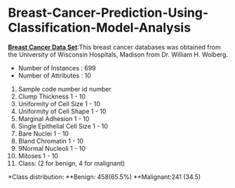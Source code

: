 # Breast-Cancer-Prediction-Using-Classification-Model-Analysis

**[Breast Cancer Data Set](https://www.cc.gatech.edu/projects/disl/VISTA/breast.html)**:This breast cancer databases was obtained from the University of Wisconsin Hospitals, Madison from Dr. William H. Wolberg.

* Number of Instances : 699
* Number of Attributes : 10

1. Sample code number id number 
2. Clump Thickness 1 - 10 
3. Uniformity of Cell Size 1 - 10 
4. Uniformity of Cell Shape 1 - 10 
5. Marginal Adhesion 1 - 10 
6. Single Epithelial Cell Size 1 - 10 
7. Bare Nuclei 1 - 10 
8. Bland Chromatin 1 - 10 
9. 9Normal Nucleoli 1 - 10 
10. Mitoses 1 - 10 
11. Class: (2 for benign, 4 for malignant)

*Class distribution:
**Benign: 458(65.5%)
**Malignant:241 (34.5)
